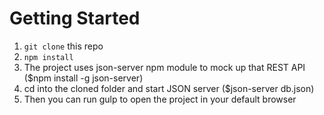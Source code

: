 # Getting Started

1. `git clone` this repo
2. `npm install`
3. The project uses json-server npm module to mock up that REST API ($npm install -g json-server)
4. cd into the cloned folder and start JSON server ($json-server db.json)
5. Then you can run gulp to open the project in your default browser
